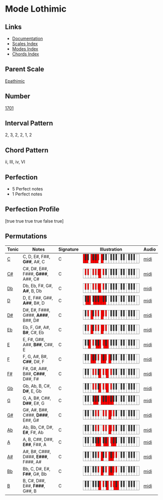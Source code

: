 # Mode Lothimic

## Links

- [Documentation](index.md)
- [Scales Index](Scales.md)
- [Modes Index](Modes.md)
- [Chords Index](Chords.md)

## Parent Scale

[Epathimic](ScaleEpathimic.md)

## Number

[1701](https://ianring.com/musictheory/scales/1701)

## Interval Pattern

2, 3, 2, 2, 1, 2

## Chord Pattern

ii, III, iv, VI

## Perfection

- 5 Perfect notes
- 1 Perfect notes

## Perfection Profile

[true true true true false true]

## Permutations

| Tonic | Notes | Signature | Illustration | Audio |
|-------|-------|-----------|--------------|-------|
| [C](ModeCNaturalLothimic.md) | C, D, E#, F##, **G##**, A#, C | C | ![CNaturalLothimic](ModeCNaturalLothimic.png) | [midi](https://github.com/edipermadi/music/blob/main/docs/ModeCNaturalLothimic.mid?raw=true) |
| [C#](ModeCSharpLothimic.md) | C#, D#, E##, F###, **G###**, A##, C# | C | ![CSharpLothimic](ModeCSharpLothimic.png) | [midi](https://github.com/edipermadi/music/blob/main/docs/ModeCSharpLothimic.mid?raw=true) |
| [Db](ModeDFlatLothimic.md) | Db, Eb, F#, G#, **A#**, B, Db | C | ![DFlatLothimic](ModeDFlatLothimic.png) | [midi](https://github.com/edipermadi/music/blob/main/docs/ModeDFlatLothimic.mid?raw=true) |
| [D](ModeDNaturalLothimic.md) | D, E, F##, G##, **A##**, B#, D | C | ![DNaturalLothimic](ModeDNaturalLothimic.png) | [midi](https://github.com/edipermadi/music/blob/main/docs/ModeDNaturalLothimic.mid?raw=true) |
| [D#](ModeDSharpLothimic.md) | D#, E#, F###, G###, **A###**, B##, D# | C | ![DSharpLothimic](ModeDSharpLothimic.png) | [midi](https://github.com/edipermadi/music/blob/main/docs/ModeDSharpLothimic.mid?raw=true) |
| [Eb](ModeEFlatLothimic.md) | Eb, F, G#, A#, **B#**, C#, Eb | C | ![EFlatLothimic](ModeEFlatLothimic.png) | [midi](https://github.com/edipermadi/music/blob/main/docs/ModeEFlatLothimic.mid?raw=true) |
| [E](ModeENaturalLothimic.md) | E, F#, G##, A##, **B##**, C##, E | C | ![ENaturalLothimic](ModeENaturalLothimic.png) | [midi](https://github.com/edipermadi/music/blob/main/docs/ModeENaturalLothimic.mid?raw=true) |
| [F](ModeFNaturalLothimic.md) | F, G, A#, B#, **C##**, D#, F | C | ![FNaturalLothimic](ModeFNaturalLothimic.png) | [midi](https://github.com/edipermadi/music/blob/main/docs/ModeFNaturalLothimic.mid?raw=true) |
| [F#](ModeFSharpLothimic.md) | F#, G#, A##, B##, **C###**, D##, F# | C | ![FSharpLothimic](ModeFSharpLothimic.png) | [midi](https://github.com/edipermadi/music/blob/main/docs/ModeFSharpLothimic.mid?raw=true) |
| [Gb](ModeGFlatLothimic.md) | Gb, Ab, B, C#, **D#**, E, Gb | C | ![GFlatLothimic](ModeGFlatLothimic.png) | [midi](https://github.com/edipermadi/music/blob/main/docs/ModeGFlatLothimic.mid?raw=true) |
| [G](ModeGNaturalLothimic.md) | G, A, B#, C##, **D##**, E#, G | C | ![GNaturalLothimic](ModeGNaturalLothimic.png) | [midi](https://github.com/edipermadi/music/blob/main/docs/ModeGNaturalLothimic.mid?raw=true) |
| [G#](ModeGSharpLothimic.md) | G#, A#, B##, C###, **D###**, E##, G# | C | ![GSharpLothimic](ModeGSharpLothimic.png) | [midi](https://github.com/edipermadi/music/blob/main/docs/ModeGSharpLothimic.mid?raw=true) |
| [Ab](ModeAFlatLothimic.md) | Ab, Bb, C#, D#, **E#**, F#, Ab | C | ![AFlatLothimic](ModeAFlatLothimic.png) | [midi](https://github.com/edipermadi/music/blob/main/docs/ModeAFlatLothimic.mid?raw=true) |
| [A](ModeANaturalLothimic.md) | A, B, C##, D##, **E##**, F##, A | C | ![ANaturalLothimic](ModeANaturalLothimic.png) | [midi](https://github.com/edipermadi/music/blob/main/docs/ModeANaturalLothimic.mid?raw=true) |
| [A#](ModeASharpLothimic.md) | A#, B#, C###, D###, **E###**, F###, A# | C | ![ASharpLothimic](ModeASharpLothimic.png) | [midi](https://github.com/edipermadi/music/blob/main/docs/ModeASharpLothimic.mid?raw=true) |
| [Bb](ModeBFlatLothimic.md) | Bb, C, D#, E#, **F##**, G#, Bb | C | ![BFlatLothimic](ModeBFlatLothimic.png) | [midi](https://github.com/edipermadi/music/blob/main/docs/ModeBFlatLothimic.mid?raw=true) |
| [B](ModeBNaturalLothimic.md) | B, C#, D##, E##, **F###**, G##, B | C | ![BNaturalLothimic](ModeBNaturalLothimic.png) | [midi](https://github.com/edipermadi/music/blob/main/docs/ModeBNaturalLothimic.mid?raw=true) |
